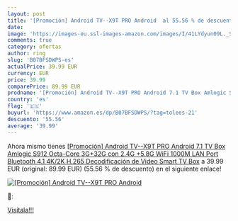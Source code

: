 ```yaml
---
layout: post
title: '[Promoción] Android TV--X9T PRO Android  al 55.56 % de descuento'
date: 
image: 'https://images-eu.ssl-images-amazon.com/images/I/41LYdyun09L._SL200_.jpg'
comments: true
category: ofertas
author: ring
slug: 'B07BFSDWPS-es'
actualPrice: 39.99 EUR
currency: EUR
price: 39.99
comparePrice: 89.99 EUR
prodname: '[Promoción] Android TV--X9T PRO Android 7.1 TV Box Amlogic S912 Octa-Core 3G+32G con 2.4G +5.8G WiFi 1000M LAN Port Bluetooth 4.1 4K/2K H.265 Decodificación de Video Smart TV Box'
country: 'es'
flag: '🇪🇸'
buyurl: 'https://www.amazon.es/dp/B07BFSDWPS/?tag=tolees-21'
descuento: '55.56'
average: '39.99'
---
```


Ahora mismo tienes [[Promoción] Android TV--X9T PRO Android 7.1 TV Box Amlogic S912 Octa-Core 3G+32G con 2.4G +5.8G WiFi 1000M LAN Port Bluetooth 4.1 4K/2K H.265 Decodificación de Video Smart TV Box](https://www.amazon.es/dp/B07BFSDWPS/?tag=tolees-21) a 39.99 EUR (original: 89.99 EUR) (55.56 %  de descuento) en el siguiente enlace!

[![[Promoción] Android TV--X9T PRO Android ](https://images-eu.ssl-images-amazon.com/images/I/41LYdyun09L._SL200_.jpg)](https://www.amazon.es/dp/B07BFSDWPS/?tag=tolees-21)

🔎:


[Visítala!!!](https://www.amazon.es/dp/B07BFSDWPS/?tag=tolees-21)
